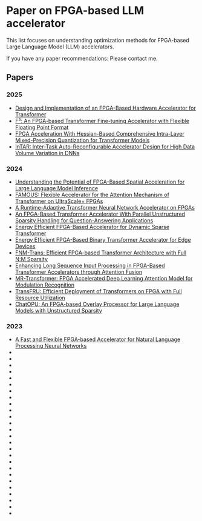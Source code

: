 # Paper on FPGA-based LLM accelerator
This list focuses on understanding optimization methods for FPGA-based Large Language Model (LLM) accelerators.   
     
If you have any paper recommendations: Please contact me.  

## Papers
### 2025  
* [Design and Implementation of an FPGA-Based Hardware Accelerator for Transformer](http://arxiv.org/abs/2503.16731)
* [F³: An FPGA-based Transformer Fine-tuning Accelerator with Flexible Floating Point Format](https://ieeexplore.ieee.org/document/10945317/)
* [FPGA Acceleration With Hessian-Based Comprehensive Intra-Layer Mixed-Precision Quantization for Transformer Models](https://ieeexplore.ieee.org/document/10973048/)
* [InTAR: Inter-Task Auto-Reconfigurable Accelerator Design for High Data Volume Variation in DNNs](http://arxiv.org/abs/2502.08807)
### 2024
* [Understanding the Potential of FPGA-Based Spatial Acceleration for Large Language Model Inference](http://arxiv.org/abs/2312.15159)
* [FAMOUS: Flexible Accelerator for the Attention Mechanism of Transformer on UltraScale+ FPGAs](http://arxiv.org/abs/2409.14023)
* [A Runtime-Adaptive Transformer Neural Network Accelerator on FPGAs](http://arxiv.org/abs/2411.18148)
* [An FPGA-Based Transformer Accelerator With Parallel Unstructured Sparsity Handling for Question-Answering Applications](https://ieeexplore.ieee.org/document/10681589/)
* [Energy Efficient FPGA-Based Accelerator for Dynamic Sparse Transformer](https://ieeexplore.ieee.org/document/10652850/)
* [Energy Efficient FPGA-Based Binary Transformer Accelerator for Edge Devices](https://ieeexplore.ieee.org/document/10558631/)
* [FNM-Trans: Efficient FPGA-based Transformer Architecture with Full N:M Sparsity](https://dl.acm.org/doi/10.1145/3649329.3656497)
* [Enhancing Long Sequence Input Processing in FPGA-Based Transformer Accelerators through Attention Fusion](https://dl.acm.org/doi/10.1145/3649476.3658810)
* [MR-Transformer: FPGA Accelerated Deep Learning Attention Model for Modulation Recognition](https://ieeexplore.ieee.org/Xplorehelp/downloads/license-information/IEEE.html)
* [TransFRU: Efficient Deployment of Transformers on FPGA with Full Resource Utilization](https://ieeexplore.ieee.org/abstract/document/10473976)
* [ChatOPU: An FPGA-based Overlay Processor for Large Language Models with Unstructured Sparsity](https://dl.acm.org/doi/10.1145/3676536.3676761)
### 2023
* [A Fast and Flexible FPGA-based Accelerator for Natural Language Processing Neural Networks](https://dl.acm.org/doi/10.1145/3564606)
* []()
* []()
* []()
* []()
* []()
* []()
* []()
* []()
* []()
* []()
* []()
* []()
* []()
* []()
* []()
* []()
* []()
* []()
* []()
* []()
* []()
* []()
* []()
* []()
* []()
* 
